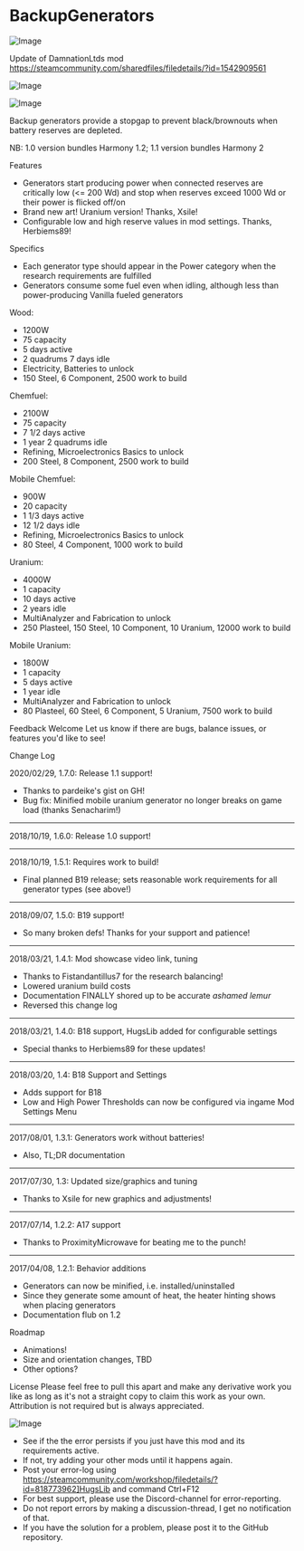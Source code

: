 # BackupGenerators

![Image](https://i.imgur.com/WAEzk68.png)

Update of DamnationLtds mod
https://steamcommunity.com/sharedfiles/filedetails/?id=1542909561

![Image](https://i.imgur.com/7Gzt3Rg.png)

	
![Image](https://i.imgur.com/NOW7jU1.png)

Backup generators provide a stopgap to prevent black/brownouts when battery reserves are depleted.

NB: 1.0 version bundles Harmony 1.2; 1.1 version bundles Harmony 2

Features
* Generators start producing power when connected reserves are critically low (&lt;= 200 Wd) and stop when reserves exceed 1000 Wd or their power is flicked off/on
* Brand new art! Uranium version! Thanks, Xsile!
* Configurable low and high reserve values in mod settings. Thanks, Herbiems89!

Specifics
* Each generator type should appear in the Power category when the research requirements are fulfilled
* Generators consume some fuel even when idling, although less than power-producing Vanilla fueled generators

Wood:
* 1200W
* 75 capacity
* 5 days active
* 2 quadrums 7 days idle
* Electricity, Batteries to unlock
* 150 Steel, 6 Component, 2500 work to build

Chemfuel:
* 2100W
* 75 capacity
* 7 1/2 days active
* 1 year 2 quadrums idle
* Refining, Microelectronics Basics to unlock
* 200 Steel, 8 Component, 2500 work to build

Mobile Chemfuel:
* 900W
* 20 capacity
* 1 1/3 days active
* 12 1/2 days idle
* Refining, Microelectronics Basics to unlock
* 80 Steel, 4 Component, 1000 work to build

Uranium:
* 4000W
* 1 capacity
* 10 days active
* 2 years idle
* MultiAnalyzer and Fabrication to unlock
* 250 Plasteel, 150 Steel, 10 Component, 10 Uranium, 12000 work to build

Mobile Uranium:
* 1800W
* 1 capacity
* 5 days active
* 1 year idle
* MultiAnalyzer and Fabrication to unlock
* 80 Plasteel, 60 Steel, 6 Component, 5 Uranium, 7500 work to build

Feedback Welcome
Let us know if there are bugs, balance issues, or features you&apos;d like to see!

Change Log

2020/02/29, 1.7.0: Release 1.1 support!
* Thanks to pardeike&apos;s gist on GH!
* Bug fix: Minified mobile uranium generator no longer breaks on game load (thanks Senacharim!)

-------------------------------------------------------------------------------------------
2018/10/19, 1.6.0: Release 1.0 support!

-------------------------------------------------------------------------------------------
2018/10/19, 1.5.1: Requires work to build!
* Final planned B19 release; sets reasonable work requirements for all generator types (see above!)

-------------------------------------------------------------------------------------------
2018/09/07, 1.5.0: B19 support!
* So many broken defs! Thanks for your support and patience!

-------------------------------------------------------------------------------------------
2018/03/21, 1.4.1: Mod showcase video link, tuning
* Thanks to Fistandantillus7 for the research balancing!
* Lowered uranium build costs
* Documentation FINALLY shored up to be accurate *ashamed lemur*
* Reversed this change log

-------------------------------------------------------------------------------------------
2018/03/21, 1.4.0: B18 support, HugsLib added for configurable settings
* Special thanks to Herbiems89 for these updates!

-------------------------------------------------------------------------------------------
2018/03/20, 1.4: B18 Support and Settings
* Adds support for B18
* Low and High Power Thresholds can now be configured via ingame Mod Settings Menu

-------------------------------------------------------------------------------------------
2017/08/01, 1.3.1: Generators work without batteries!
* Also, TL;DR documentation

-------------------------------------------------------------------------------------------
2017/07/30, 1.3: Updated size/graphics and tuning
* Thanks to Xsile for new graphics and adjustments!

-------------------------------------------------------------------------------------------
2017/07/14, 1.2.2: A17 support
* Thanks to ProximityMicrowave for beating me to the punch!

-------------------------------------------------------------------------------------------
2017/04/08, 1.2.1: Behavior additions
* Generators can now be minified, i.e. installed/uninstalled
* Since they generate some amount of heat, the heater hinting shows when placing generators
* Documentation flub on 1.2

Roadmap
* Animations!
* Size and orientation changes, TBD
* Other options?

License
Please feel free to pull this apart and make any derivative work you like as long as it&apos;s not a straight copy to claim this work as your own. Attribution is not required but is always appreciated.

![Image](https://i.imgur.com/Rs6T6cr.png)



-  See if the the error persists if you just have this mod and its requirements active.
-  If not, try adding your other mods until it happens again.
-  Post your error-log using https://steamcommunity.com/workshop/filedetails/?id=818773962]HugsLib and command Ctrl+F12
-  For best support, please use the Discord-channel for error-reporting.
-  Do not report errors by making a discussion-thread, I get no notification of that.
-  If you have the solution for a problem, please post it to the GitHub repository.



